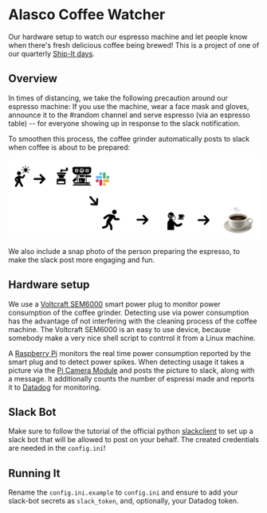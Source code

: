 # Alasco Coffee Watcher

Our hardware setup to watch our espresso machine and let people know when there's fresh delicious coffee being brewed! This is a project of one of our quarterly [Ship-It days](https://alasco.tech/2019/07/02/shipit-day-recap.html).


## Overview
In times of distancing, we take the following precaution around our espresso machine: 
If you use the machine, wear a face mask and gloves, 
announce it to the #random channel and serve espresso (via an espresso table) 
-- for everyone showing up in response to the slack notification.

To smoothen this process, the coffee grinder automatically posts to slack when coffee is about to be prepared:

![Coffee Process Visualization](coffee_process.png)

We also include a snap photo of the person preparing the espresso, to make the slack post more engaging and fun.

## Hardware setup
We use a [Voltcraft SEM6000](https://www.conrad.de/de/p/voltcraft-sem6000-energiekosten-messgeraet-bluetooth-schnittstelle-datenexport-datenloggerfunktion-trms-stromtarif-e-1558906.html) smart power plug to monitor power consumption of the coffee grinder. 
Detecting use via power consumption has the advantage of not interfering with the cleaning process of the coffee machine.
The Voltcraft SEM6000 is an easy to use device, because somebody make a very nice shell script to contrrol it from a Linux machine.

A [Raspberry Pi](https://www.raspberrypi.org/) monitors the real time power consumption reported by the smart plug and to detect power spikes.
When detecting usage it takes a picture via the [Pi Camera Module](https://www.raspberrypi.org/products/camera-module-v2/) 
and posts the picture to slack, along with a message.
It additionally counts the number of espressi made and reports it to [Datadog](https://www.datadoghq.com/) for monitoring.

## Slack Bot
Make sure to follow the tutorial of the official python [slackclient](https://github.com/slackapi/python-slackclient) to set up a slack bot that will be allowed to post on your behalf. The created credentials are needed in the `config.ini`!

## Running It
Rename the `config.ini.example` to `config.ini` and ensure to add your slack-bot secrets as `slack_token`, and, optionally, your Datadog token.
